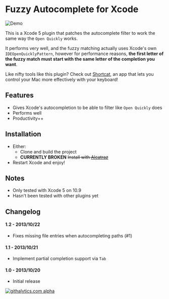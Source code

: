 # Fuzzy Autocomplete for Xcode

![Demo](https://raw.github.com/chendo/FuzzyAutocompletePlugin/master/demo.gif)

This is a Xcode 5 plugin that patches the autocomplete filter to work the same way the `Open Quickly` works.

It performs very well, and the fuzzy matching actually uses Xcode's own `IDEOpenQuicklyPattern`, however for performance reasons, **the first letter of the fuzzy match must start with the same letter of the completion you want**.

Like nifty tools like this plugin? Check out [Shortcat](https://shortcatapp.com/?utm_source=fuzzyautocomplete), an app that lets you control your Mac more effectively with your keyboard!

## Features

* Gives Xcode's autocompletion to be able to filter like `Open Quickly` does
* Performs well
* Productivity++

## Installation

* Either:
  * Clone and build the project
  * **CURRENTLY BROKEN** ~~Install with [Alcatraz](http://mneorr.github.io/Alcatraz/)~~
* Restart Xcode and enjoy!

## Notes

* Only tested with Xcode 5 on 10.9
* Hasn't been tested with other plugins yet

## Changelog

#### 1.2 - 2013/10/22

* Fixes missing file entries when autocompleting paths (#1)

#### 1.1 - 2013/10/21

* Implement partial completion support via `Tab`

#### 1.0 - 2013/10/20

* Initial release

[![githalytics.com alpha](https://cruel-carlota.pagodabox.com/2803367345737409176241eb9cc3f903 "githalytics.com")](http://githalytics.com/chendo/fuzzyautocompleteplugin)
